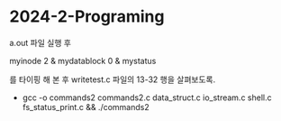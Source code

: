 # 2024-2-Programing

a.out 파일 실행 후

myinode 2 & mydatablock 0 & mystatus

를 타이핑 해 본 후
writetest.c 파일의 13-32 행을 살펴보도록.

- gcc -o commands2 commands2.c data_struct.c io_stream.c shell.c fs_status_print.c && ./commands2 